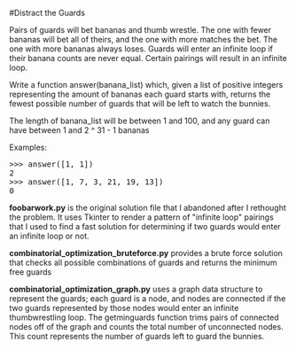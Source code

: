 #Distract the Guards

Pairs of guards will bet bananas and thumb wrestle. The one with fewer bananas
will bet all of theirs, and the one with more matches the bet. The one with
more bananas always loses. Guards will enter an infinite loop if their banana
counts are never equal. Certain pairings will result in an infinite loop.

Write a function answer(banana_list) which, given a list of positive integers
representing the amount of bananas each guard starts with, returns the fewest
possible number of guards that will be left to watch the bunnies.

The length of banana_list will be between 1 and 100, and any guard can have
between 1 and 2 ^ 31 - 1 bananas

Examples:
<pre>
>>> answer([1, 1])
2
>>> answer([1, 7, 3, 21, 19, 13])
0
</pre>

<b>foobarwork.py</b> is the original solution file that I abandoned after I rethought the problem.
It uses Tkinter to render a pattern of "infinite loop" pairings that I used to find a fast solution
for determining if two guards would enter an infinite loop or not.

<b>combinatorial_optimization_bruteforce.py</b> provides a brute force solution that checks all
possible combinations of guards and returns the minimum free guards

<b>combinatorial_optimization_graph.py</b> uses a graph data structure to represent the guards; each
guard is a node, and nodes are connected if the two guards represented by those nodes would enter
an infinite thumbwrestling loop. The getminguards function trims pairs of connected nodes off of
the graph and counts the total number of unconnected nodes. This count represents the number of
guards left to guard the bunnies.